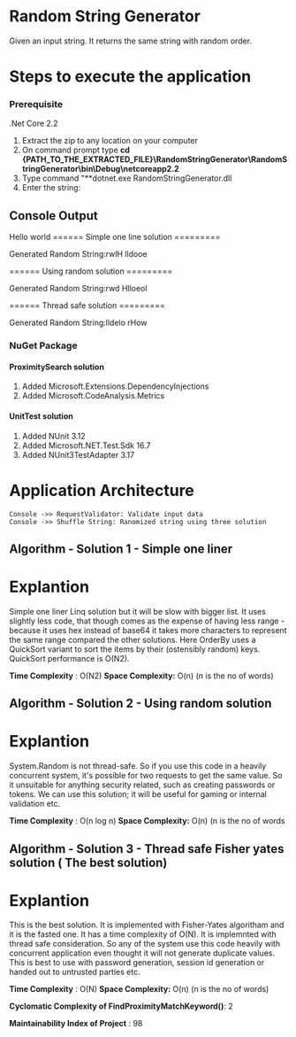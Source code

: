 # Random String Generator

Given an input string. It returns the same string with random order.

# Steps to execute the application

### Prerequisite
.Net Core 2.2

 1. Extract the zip to any location on your computer
 2. On command prompt type **cd {PATH_TO_THE_EXTRACTED_FILE}\RandomStringGenerator\RandomStringGenerator\bin\Debug\netcoreapp2.2**
 3. Type command "**dotnet.exe RandomStringGenerator.dll 
 4. Enter the string:

## Console Output

Hello world
====== Simple one line solution =========

 Generated Random String:rwlH lldooe


====== Using random solution =========

 Generated Random String:rwd Hlloeol


====== Thread safe solution =========

 Generated Random String:lldelo rHow



 
 ### NuGet Package

 #### ProximitySearch solution
 1. Added Microsoft.Extensions.DependencyInjections 
 2. Added Microsoft.CodeAnalysis.Metrics

  #### UnitTest solution
 1. Added NUnit 3.12
 2. Added Microsoft.NET.Test.Sdk 16.7
 3. Added NUnit3TestAdapter 3.17


# Application Architecture

```
Console ->> RequestValidator: Validate input data
Console ->> Shuffle String: Ranomized string using three solution
```
## Algorithm - Solution 1 - Simple one liner

# Explantion

Simple one liner Linq solution but  it will be slow with bigger list.
It uses slightly less code, that though comes as the expense of having less range - because it uses hex instead of base64 
it takes more characters to represent the same range compared the other solutions.
Here OrderBy uses a QuickSort variant to sort the items by their (ostensibly random) keys. QuickSort performance is O(N2).

**Time Complexity** : O(N2)
**Space Complexity:** O(n) (n is the no of words)

## Algorithm - Solution 2 - Using random solution

# Explantion

System.Random is not thread-safe. So if you use this code in a heavily concurrent system, it's possible for two requests to get the same value.
So it unsuitable for anything security related, such as creating passwords or tokens.
We can use this solution; it will be useful for gaming or internal validation etc.

**Time Complexity** : O(n log n)
**Space Complexity:** O(n) (n is the no of words

## Algorithm - Solution 3 - Thread safe Fisher yates solution ( The best solution)

# Explantion
 
This is the best solution. It is implemented with Fisher-Yates algoritham and it is the fasted one. It has a time complexity of O(N). 
It is implemnted with thread safe consideration. So any of the system use this code heavily with concurrent application even thought it will not generate duplicate values.
This is best to use with password generation, session id generation or handed out to untrusted parties etc.

**Time Complexity** : O(N)
**Space Complexity:** O(n) (n is the no of words)


**Cyclomatic Complexity of FindProximityMatchKeyword()**: 2

**Maintainability Index of Project** : 98

